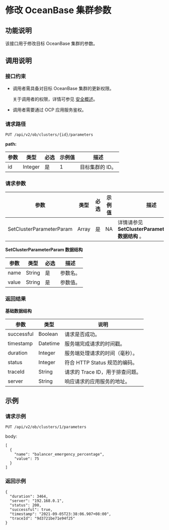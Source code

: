 修改 OceanBase 集群参数 
======================================



功能说明 
-------------------------

该接口用于修改目标 OceanBase 集群的参数。

调用说明 
-------------------------

### 接口约束 

* 调用者需具备对目标 OceanBase 集群的更新权限。

  关于调用者的权限，详情可参见 [安全概述](../../6.user-guide-2/3.features/9.system-management-features-1/5.security-overview.md)。
  

* 调用者需要通过 OCP 应用服务鉴权。

  




### 请求路径 

`PUT /api/v2/ob/clusters/{id}/parameters`

**path:** 


| 参数 |   类型    | 必选 | 示例值 |    描述     |
|----|---------|----|-----|-----------|
| id | Integer | 是  | 1   | 目标集群的 ID。 |



### 请求参数 



|            参数            |  类型   | 必选 | 示例值 |                    描述                     |
|--------------------------|-------|----|-----|-------------------------------------------|
| SetClusterParameterParam | Array | 是  | NA  | 详情请参见 **SetClusterParameterParam 数据结构** 。 |



**SetClusterParameterParam 数据结构** 


|  参数   |   类型   | 必选 |  描述  |
|-------|--------|----|------|
| name  | String | 是  | 参数名。 |
| value | String | 是  | 参数值。 |



### 返回结果 

**基础数据结构** 


|     参数     |    类型    |          说明           |
|------------|----------|-----------------------|
| successful | Boolean  | 请求是否成功。               |
| timestamp  | Datetime | 服务端完成请求的时间戳。          |
| duration   | Integer  | 服务端处理请求的时间（毫秒）。       |
| status     | Integer  | 符合 HTTP Status 规范的编码。 |
| traceId    | String   | 请求的 Trace ID，用于排查问题。  |
| server     | String   | 响应请求的应用服务的地址。         |



示例 
-----------------------

### 请求示例 

`PUT /api/v2/ob/clusters/1/parameters`

body:

```unknow
[
  {
    "name": "balancer_emergency_percentage",
    "value": 75
  }
]
```



### 返回示例 

```unknow
{
  "duration": 3464,
  "server": "192.168.0.1",
  "status": 200,
  "successful": true,
  "timestamp": "2021-09-05T23:38:06.907+08:00",
  "traceId": "9d3721be71e94f25"
}
```


